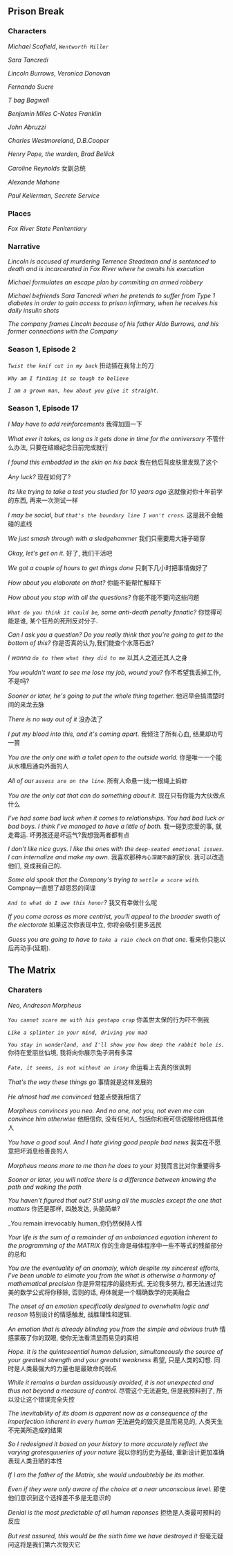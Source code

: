 ## Prison Break
### Characters
_Michael Scofield_, _`Wentworth Miller`_

_Sara Tancredi_

_Lincoln Burrows_, _Veronica Donovan_

_Fernando Sucre_

_T bag Bagwell_ 

_Benjamin Miles C-Notes Franklin_

_John Abruzzi_

_Charles Westmoreland_, _D.B.Cooper_

_Henry Pope, the warden_, _Brad Bellick_

_Caroline Reynolds_ 女副总统

_Alexande Mahone_

_Paul Kellerman, Secrete Service_

### Places
_Fox River State Penitentiary_

### Narrative

_Lincoln is accused of murdering Terrence Steadman and is sentenced to death and is incarcerated in Fox River where he awaits his execution_

_Michael formulates an escape plan by commiting an armed robbery_

_Michael befriends Sara Tancredi when he pretends to suffer from Type 1 diabetes in order to gain access to prison infirmary, when he receives his daily insulin shots_

_The company frames Lincoln because of his father Aldo Burrows, and his former connections with the Company_


### Season 1, Episode 2
_`Twist the knif cut in my back`_ 扭动插在我背上的刀

_`Why am I finding it so tough to believe`_

_`I am a grown man, how about you give it straight.`_

### Season 1, Episode 17

_I May have to add reinforcements_ 我得加固一下

_What ever it takes, as long as it gets done in time for the anniversary_ 不管什么办法, 只要在结婚纪念日前完成就行

_I found this embedded in the skin on his back_ 我在他后背皮肤里发现了这个

_Any luck?_ 现在如何了?

_Its like trying to take a test you studied for 10 years ago_ 这就像对你十年前学的东西, 再来一次测试一样

_I may be social, but `that's the boundary line I won't cross`._ 这是我不会触碰的底线

_We just smash through with a sledgehammer_ 我们只需要用大锤子砸穿

_Okay, let's get on it._ 好了, 我们干活吧

_We got a couple of hours to get things done_ 只剩下几小时把事情做好了

_How about you elaborate on that?_ 你能不能帮忙解释下

_How about you stop with all the questions?_ 你能不能不要问这些问题

_`What do you think it could be`, some anti-death penalty fanatic?_ 你觉得可能是谁, 某个狂热的死刑反对分子.

_Can I ask you a question? Do you really think that you're going to get to the bottom of this?_ 你是否真的认为,我们能查个水落石出?

_I wanna `do to them what they did to me`_ 以其人之道还其人之身

_You wouldn't want to see me lose my job, wound you?_ 你不希望我丢掉工作, 不是吗?

_Sooner or later, he's going to put the whole thing together._ 他迟早会搞清楚时间的来龙去脉

_There is no way out of it_ 没办法了

_I put my blood into this, and it's coming apart._ 我倾注了所有心血, 结果却功亏一篑

_You are the only one with a toilet open to the outside world._ 你是唯一一个能从水槽后通向外面的人

_All of our `assess are on the line`._ 所有人命悬一线;一根绳上蚂蚱

_You are the only cat that can do something about it._ 现在只有你能为大伙做点什么

_I've had some bad luck when it comes to relationships. You had bad luck or bad boys. I think I've managed to have a little of both._ 我一碰到恋爱的事, 就走霉运. 坏男孩还是坏运气?我想我两者都有点

_I don't like nice guys. I like the ones with the `deep-seated emotional issues`. I can internalize and make my own._ 我喜欢那种`内心深藏不露`的家伙. 我可以改造他们, 变成我自己的. 

_Some old spook that the Company's trying to `settle a score with`._ Compnay一直想了却恩怨的间谍

_`And to what do I owe this honor`?_ 我又有幸做什么呢

_If you come across as more centrist, you'll appeal to the broader swath of the electorate_ 如果这次你表现中立, 你将会吸引更多选民

_Guess you are going to have to `take a rain check` on that one._ 看来你只能以后再动手(延期). 

  

## The Matrix

### Charaters

_Neo, Andreson_
_Morpheus_

_`You cannot scare me with his gestapo crap`_ 你盖世太保的行为吓不倒我

_`Like a splinter in your mind, driving you mad`_ 

_`You stay in wonderland, and I'll show you how deep the rabbit hole is.`_ 你待在爱丽丝仙境, 我将向你展示兔子洞有多深

_`Fate, it seems, is not without an irony`_ 命运看上去真的很讽刺

_That's the way these things go_ 事情就是这样发展的

_He almost had me convinced_ 他差点使我相信了

_Morpheus convinces you neo. And no one, not you, not even me can convince him otherwise_ 他相信你, 没有任何人, 包括你和我可信说服他相信其他人

_You have a good soul. And I hate giving good people bad news_ 我实在不愿意把坏消息给善良的人

_Morpheus means more to me than he does to your_ 对我而言比对你重要得多

_Sooner or later, you will notice there is a difference between knowing the path and waking the path_

_You haven't figured that out? Still using all the muscles except the one that matters_ 你还是那样, 四肢发达, 头脑简单?

_You remain irrevocably human_你仍然保持人性

_Your life is the sum of a remainder of an unbalanced equation inherent to the programming of the MATRIX_ 你的生命是母体程序中一些不等式的残留部分的总和

_You are the eventuality of an anomaly, which despite my sincerest efforts, I've been unable to elimate you from the what is otherwise a harmony of mathematical precision_ 你是异常程序的最终形式, 无论我多努力, 都无法通过完美的数学公式将你移除, 否则的话, 母体就是一个精确数学的完美融合

_The onset of an emotion specifically designed to overwhelm logic and reason_ 特别设计的情感触发, 战胜理性和逻辑.

_An emotion that is already blinding you from the simple and obvious truth_ 情感蒙蔽了你的双眼, 使你无法看清显而易见的真相 

_Hope. It is the quinteseential human delusion, simultaneously the source of your greatest strength and your greatst weakness_ 希望, 只是人类的幻想. 同时是人类最强大的力量也是最致命的弱点

 _While it remains a burden assiduously avoided, it is not unexpected and thus not beyond a measure of control._ 尽管这个无法避免, 但是我预料到了, 所以没让这个错误完全失控

 _The inevitability of its doom is apparent now as a consequence of the imperfection inherent in every human_ 无法避免的毁灭是显而易见的, 人类天生不完美所造成的结果

 _So I redesigned it based on your history to more accurately reflect the varying grotesquueries of your nature_ 我以你的历史为基础, 重新设计更加准确表现人类丑陋的本性

 _If I am the father of the Matrix, she would undoubtebly be its mother._

 _Even if they were only aware of the choice at a near unconscious level._ 即使他们意识到这个选择差不多是无意识的

 _Denial is the most predictable of all human reponses_ 拒绝是人类最可预料的反应

 _But rest assured, this would be the sixth time we have destroyed it_ 但毫无疑问这将是我们第六次毁灭它
